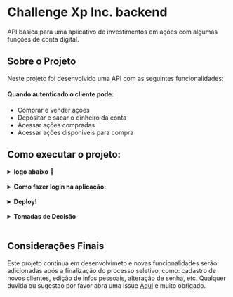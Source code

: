 # Challenge Xp Inc. backend

API basica para uma aplicativo de investimentos em ações com algumas funções de conta digital.

## Sobre o Projeto

Neste projeto foi desenvolvido uma API com as seguintes funcionalidades:

#### Quando autenticado o cliente pode:

- Comprar e vender ações
- Depositar e sacar o dinheiro da conta
- Acessar ações compradas
- Acessar ações disponiveis para compra

## Como executar o projeto:

<details>
  <summary><strong>logo abaixo 🐳</strong></summary><br />

Para instalar e executar localmente a API você deve ter o [Git](https://gist.github.com/derhuerst/1b15ff4652a867391f03) e o [Docker](https://docs.docker.com/install/) instalados e configurados.
Utilizando o terminal, faça o clone do projeto:

```
git clone git@github.com:Hiago-Vitor/desafio-app-de-investimentos-backend.git

cd desafio-app-de-investimentos-backend
```

É necessario renomear o arquivo `.env.example` para `.env`:

- não é necessario alterar as variaveis
- o projeto roda nas portas 3000 para o node e 3306 para o MySQL

Use o Docker para carregar e depois disponibilizar todos os serviços necessários ao funcionamento:

```
npm run docker
```

Instalando as dependencias do projeto, iniciando o banco de dados e rodando a aplicação

```
npm i && npm run create && npm run seed && npm run dev
```

Para restaurar o banco execute:

```
npm run drop && npm run create && npm run seed && npm run dev
```

Para executar os testes:

```
npm run test:mocha
```

</details><br />

<details>
  <summary><strong>Como fazer login na aplicação:</strong></summary><br />
  
  ### Para acessar a aplicação, seja localmente ou pelo deploy a apliação conta com dois usuarios ja cadastrados com as seguintes credenciais:

- ### User: teste
- email: `test@test.com`
- password: `password`
<br>
<br>
- ### User: teste-2
- email: `other@test.com`
- password: `password2`


</details>
<br>
<details>
  <summary><strong>Deploy!</strong></summary><br />

 ### Link base da API:
 - `https://exchange-app-hiago-vitor.herokuapp.com/` 

</details>
<br>
<details>
  <summary><strong>Tomadas de Decisão</strong></summary><br>

### Visando qualidade, segurança e confiabilidade, algumas mudanças foram feitas nos endpoints requeridos pelo desafio, como:

- Criação do endpoin `/login` para autenticação do cliente com as bibliotecas JWT e bcrypt

- Alteração nas requisiçoes que pediam o id do cliente, agora a informação é carregada pelo dado contido no token criado no login.

### Em função do tempo, no caso da documentação no Swagger não estar pronta ate a entrega do desafio preparei duas colections para mapear os endpoits:

É necessario possuir o [Insomnia](https://insomnia.rest/download) ou o [Postman](https://www.postman.com/downloads/) instalados, para utilizar uma das collections.

</details><br />

## Considerações Finais

Este projeto continua em desenvolvimeto e novas funcionalidades serão adicionadas após a finalização do processo seletivo, como: cadastro de novos clientes, edição de infos pessoais, alteração de senha, etc.
Qualquer duvida ou sugestao por favor abra uma issue [Aqui](https://github.com/Hiago-Vitor/desafio-app-de-investimentos-backend/issues) e muito obrigado.
